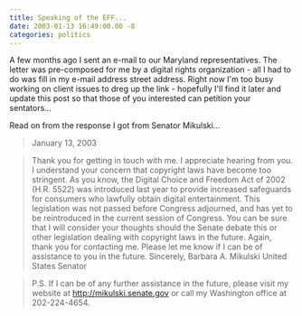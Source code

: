 ```yaml
---
title: Speaking of the EFF...
date: 2003-01-13 16:49:00.00 -8
categories: politics
---
```

A few months ago I sent an e-mail to our Maryland representatives. The letter was pre-composed for me by a digital rights organization - all I had to do was fill in my e-mail address street address. Right now I'm too busy working on client issues to dreg up the link - hopefully I'll find it later and update this post so that those of you interested can petition your sentators…

Read on from the response I got from Senator Mikulski…

> January 13, 2003

> Thank you for getting in touch with me. I appreciate hearing from you. I understand your concern that copyright laws have become too stringent. As you know, the Digital Choice and Freedom Act of 2002 (H.R. 5522) was introduced last year to provide increased safeguards for consumers who lawfully obtain digital entertainment. This legislation was not passed before Congress adjourned, and has yet to be reintroduced in the current session of Congress. You can be sure that I will consider your thoughts should the Senate debate this or other legislation dealing with copyright laws in the future. Again, thank you for contacting me. Please let me know if I can be of assistance to you in the future. Sincerely, Barbara A. Mikulski United States Senator

> P.S. If I can be of any further assistance in the future, please visit my   website at http://mikulski.senate.gov or call my Washington office at 202-224-4654.

